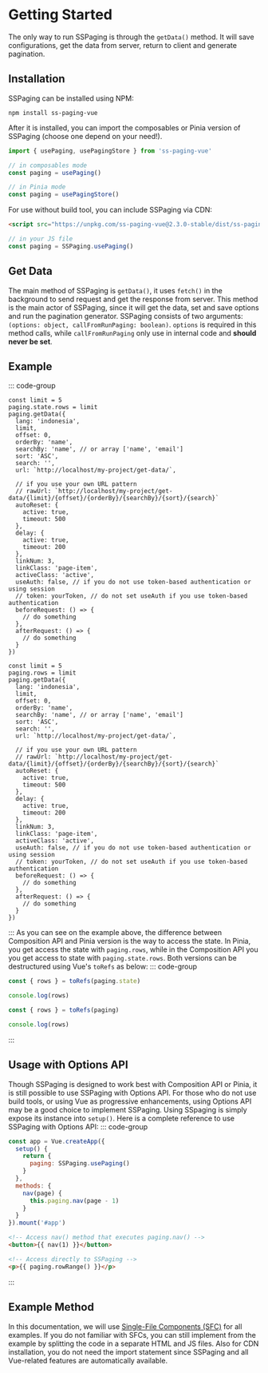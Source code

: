# Getting Started
The only way to run SSPaging is through the `getData()` method. It will save configurations, get the data from server, return to client and generate pagination.

## Installation
SSPaging can be installed using NPM:
```
npm install ss-paging-vue
```
After it is installed, you can import the composables or Pinia version of SSPaging (choose one depend on your need!).
```javascript
import { usePaging, usePagingStore } from 'ss-paging-vue'

// in composables mode
const paging = usePaging()

// in Pinia mode
const paging = usePagingStore()
```
For use without build tool, you can include SSPaging via CDN:
```html
<script src="https://unpkg.com/ss-paging-vue@2.3.0-stable/dist/ss-paging.dist.js"></script>
```
```javascript
// in your JS file
const paging = SSPaging.usePaging()
```

## Get Data
The main method of SSPaging is `getData()`, it uses `fetch()` in the background to send request and get the response from server. This method is the main actor of SSPaging, since it will get the data, set and save options and run the pagination generator. SSPaging consists of two arguments: `(options: object, callFromRunPaging: boolean)`. `options` is required in this method calls, while `callFromRunPaging` only use in internal code and <strong>should never be set</strong>. 

## Example
::: code-group
```js{14,27} [Composition API]
const limit = 5
paging.state.rows = limit
paging.getData({
  lang: 'indonesia',
  limit,
  offset: 0,
  orderBy: 'name',
  searchBy: 'name', // or array ['name', 'email']
  sort: 'ASC',
  search: '',
  url: `http://localhost/my-project/get-data/`,

  // if you use your own URL pattern
  // rawUrl: `http://localhost/my-project/get-data/{limit}/{offset}/{orderBy}/{searchBy}/{sort}/{search}` 
  autoReset: {
    active: true,
    timeout: 500
  },
  delay: {
    active: true,
    timeout: 200
  },
  linkNum: 3,
  linkClass: 'page-item',
  activeClass: 'active',
  useAuth: false, // if you do not use token-based authentication or using session
  // token: yourToken, // do not set useAuth if you use token-based authentication
  beforeRequest: () => {
    // do something
  },
  afterRequest: () => {
    // do something
  }
})

```
```js{14,27} [Pinia]
const limit = 5
paging.rows = limit
paging.getData({
  lang: 'indonesia',
  limit,
  offset: 0,
  orderBy: 'name',
  searchBy: 'name', // or array ['name', 'email']
  sort: 'ASC',
  search: '',
  url: `http://localhost/my-project/get-data/`,

  // if you use your own URL pattern
  // rawUrl: `http://localhost/my-project/get-data/{limit}/{offset}/{orderBy}/{searchBy}/{sort}/{search}` 
  autoReset: {
    active: true,
    timeout: 500
  },
  delay: {
    active: true,
    timeout: 200
  },
  linkNum: 3,
  linkClass: 'page-item',
  activeClass: 'active',
  useAuth: false, // if you do not use token-based authentication or using session
  // token: yourToken, // do not set useAuth if you use token-based authentication
  beforeRequest: () => {
    // do something
  },
  afterRequest: () => {
    // do something
  }
})

```
:::
As you can see on the example above, the difference between Composition API and Pinia version is the way to access the state. In Pinia, you get access the state with `paging.rows`, while in the Composition API you you get access to state with `paging.state.rows`. Both versions can be destructured using Vue's `toRefs` as below:
::: code-group
```js [Composition API]
const { rows } = toRefs(paging.state)

console.log(rows)
```
```js [Pinia]
const { rows } = toRefs(paging)

console.log(rows)
```
:::

## Usage with Options API
Though SSPaging is designed to work best with Composition API or Pinia, it is still possible to use SSPaging with Options API. For those who do not use build tools, or using Vue as progressive enhancements, using Options API may be a good choice to implement SSPaging. Using SSpaging is simply expose its instance into `setup()`. Here is a complete reference to use SSPaging with Options API:
::: code-group
```js [Options API Setup]
const app = Vue.createApp({
  setup() {
    return {
      paging: SSPaging.usePaging()
    }
  },
  methods: {
    nav(page) {
      this.paging.nav(page - 1)
    }
  }
}).mount('#app')
```
```html [Template]
<!-- Access nav() method that executes paging.nav() -->
<button>{{ nav(1) }}</button>

<!-- Access directly to SSPaging -->
<p>{{ paging.rowRange() }}</p>
```
:::

## Example Method
In this documentation, we will use [Single-File Components (SFC)](https://vuejs.org/guide/scaling-up/sfc.html) for all examples. If you do not familiar with SFCs, you can still implement from the example by splitting the code in a separate HTML and JS files. Also for CDN installation, you do not need the import statement since SSPaging and all Vue-related features are automatically available.